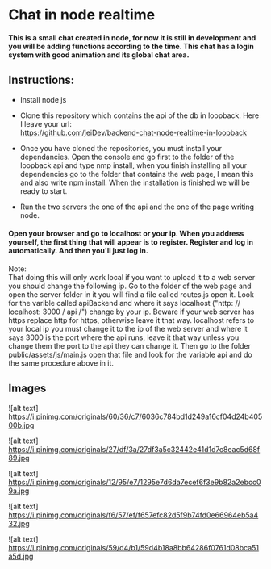 # Chat in node realtime

#### This is a small chat created in node, for now it is still in development and you will be adding functions according to the time. This chat has a login system with good animation and its global chat area.

## Instructions:

* Install node js

* Clone this repository which contains the api of the db in loopback. Here I leave your url:  
  https://github.com/jeiDev/backend-chat-node-realtime-in-loopback  
  
* Once you have cloned the repositories, you must install your dependancies. Open the console and go first to the folder of the loopback api and type nmp install, when you finish installing all your dependencies go to the folder that contains the web page, I mean this and also write npm install. When the installation is finished we will be ready to start.

* Run the two servers the one of the api and the one of the page writing node.

#### Open your browser and go to localhost or your ip. When you address yourself, the first thing that will appear is to register. Register and log in automatically. And then you'll just log in.


Note:  
That doing this will only work local if you want to upload it to a web server you should change the following ip. Go to the folder of the web page and open the server folder in it you will find a file called routes.js open it. Look for the varible called apiBackend and where it says localhost ("http: // localhost: 3000 / api /") change by your ip. Beware if your web server has https replace http for https, otherwise leave it that way. localhost refers to your local ip you must change it to the ip of the web server and where it says 3000 is the port where the api runs, leave it that way unless you change them the port to the api they can change it.
Then go to the folder public/assets/js/main.js open that file and look for the variable api and do the same procedure above in it.

## Images

![alt text] https://i.pinimg.com/originals/60/36/c7/6036c784bd1d249a16cf04d24b40500b.jpg

![alt text] https://i.pinimg.com/originals/27/df/3a/27df3a5c32442e41d1d7c8eac5d68f89.jpg

![alt text] https://i.pinimg.com/originals/12/95/e7/1295e7d6da7ecef6f3e9b82a2ebcc09a.jpg

![alt text] https://i.pinimg.com/originals/f6/57/ef/f657efc82d5f9b74fd0e66964eb5a432.jpg

![alt text] https://i.pinimg.com/originals/59/d4/b1/59d4b18a8bb64286f0761d08bca51a5d.jpg

